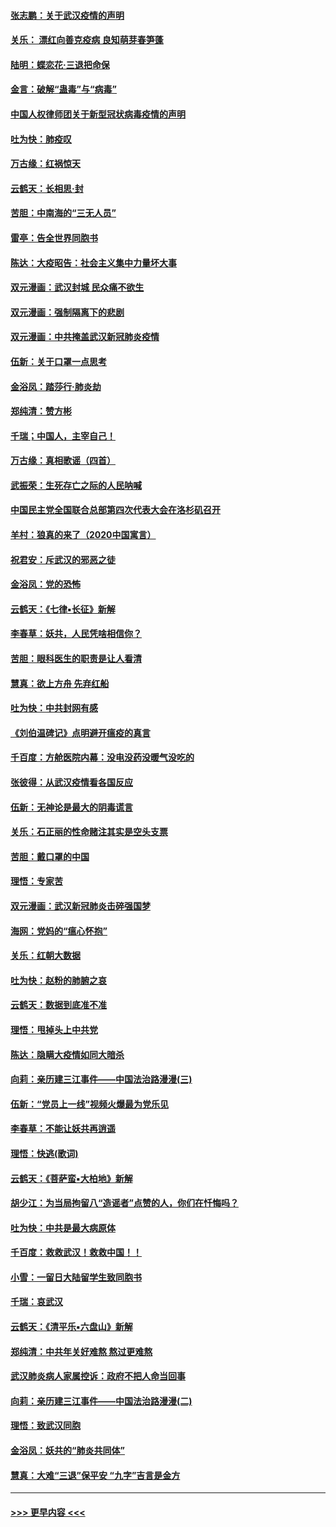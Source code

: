 #### [张志鹏：关于武汉疫情的声明](../pages/nsc993/n11867182.md?t=02140744) 
#### [关乐： 漂红向善克疫病 良知萌芽春笋蓬](../pages/nsc993/n11865710.md?t=02140744) 
#### [陆明：蝶恋花‧三退把命保](../pages/nsc993/n11865673.md?t=02140744) 
#### [金言：破解“蛊毒”与“病毒”](../pages/nsc993/n11864103.md?t=02140744) 
#### [中国人权律师团关于新型冠状病毒疫情的声明](../pages/nsc993/n11864249.md?t=02140744) 
#### [吐为快：肺疫叹](../pages/nsc993/n11864027.md?t=02140744) 
#### [万古缘：红祸惊天](../pages/nsc993/n11864079.md?t=02140744) 
#### [云鹤天：长相思‧封](../pages/nsc993/n11864006.md?t=02140744) 
#### [苦胆：中南海的“三无人员”](../pages/nsc993/n11862997.md?t=02140744) 
#### [雷亭：告全世界同胞书](../pages/nsc993/n11862572.md?t=02140744) 
#### [陈达：大疫昭告：社会主义集中力量坏大事](../pages/nsc993/n11859419.md?t=02140744) 
#### [双元漫画：武汉封城 民众痛不欲生](../pages/nsc993/n11859287.md?t=02140744) 
#### [双元漫画：强制隔离下的悲剧](../pages/nsc993/n11859244.md?t=02140744) 
#### [双元漫画：中共掩盖武汉新冠肺炎疫情](../pages/nsc993/n11858249.md?t=02140744) 
#### [伍新：关于口罩一点思考](../pages/nsc993/n11859195.md?t=02140744) 
#### [金浴凤：踏莎行‧肺炎劫](../pages/nsc993/n11858227.md?t=02140744) 
#### [郑纯清：赞方彬](../pages/nsc993/n11856803.md?t=02140744) 
#### [千瑞；中国人，主宰自己！](../pages/nsc993/n11856793.md?t=02140744) 
#### [万古缘：真相歌谣（四首）](../pages/nsc993/n11856263.md?t=02140744) 
#### [武振荣：生死存亡之际的人民呐喊](../pages/nsc993/n11856256.md?t=02140744) 
#### [中国民主党全国联合总部第四次代表大会在洛杉矶召开](../pages/nsc993/n11856344.md?t=02140744) 
#### [羊村：狼真的来了（2020中国寓言）](../pages/nsc993/n11856229.md?t=02140744) 
#### [祝君安：斥武汉的邪恶之徒](../pages/nsc993/n11855861.md?t=02140744) 
#### [金浴凤：党的恐怖](../pages/nsc993/n11855849.md?t=02140744) 
#### [云鹤天：《七律▪长征》新解](../pages/nsc993/n11855479.md?t=02140744) 
#### [李春草：妖共，人民凭啥相信你？](../pages/nsc993/n11855196.md?t=02140744) 
#### [苦胆：眼科医生的职责是让人看清](../pages/nsc993/n11853840.md?t=02140744) 
#### [慧真：欲上方舟 先弃红船](../pages/nsc993/n11853483.md?t=02140744) 
#### [吐为快：中共封网有感](../pages/nsc993/n11852575.md?t=02140744) 
#### [《刘伯温碑记》点明避开瘟疫的真言](../pages/nsc993/n11852128.md?t=02140744) 
#### [千百度：方舱医院内幕：没电没药没暖气没吃的](../pages/nsc993/n11850211.md?t=02140744) 
#### [张彼得：从武汉疫情看各国反应](../pages/nsc993/n11850102.md?t=02140744) 
#### [伍新：无神论是最大的阴毒谎言](../pages/nsc993/n11846129.md?t=02140744) 
#### [关乐：石正丽的性命赌注其实是空头支票](../pages/nsc993/n11846109.md?t=02140744) 
#### [苦胆：戴口罩的中国](../pages/nsc993/n11845576.md?t=02140744) 
#### [理悟：专家苦](../pages/nsc993/n11845564.md?t=02140744) 
#### [双元漫画：武汉新冠肺炎击碎强国梦](../pages/nsc993/n11843320.md?t=02140744) 
#### [海网：党妈的“瘟心怀抱”](../pages/nsc993/n11840740.md?t=02140744) 
#### [关乐：红朝大数据](../pages/nsc993/n11840675.md?t=02140744) 
#### [吐为快：赵粉的肺腑之哀](../pages/nsc993/n11840618.md?t=02140744) 
#### [云鹤天：数据到底准不准](../pages/nsc993/n11840325.md?t=02140744) 
#### [理悟：甩掉头上中共党](../pages/nsc993/n11838826.md?t=02140744) 
#### [陈达：隐瞒大疫情如同大暗杀](../pages/nsc993/n11838771.md?t=02140744) 
#### [向莉：亲历建三江事件——中国法治路漫漫(三)](../pages/nsc993/n11831825.md?t=02140744) 
#### [伍新：“党员上一线”视频火爆最为党乐见](../pages/nsc993/n11838200.md?t=02140744) 
#### [李春草：不能让妖共再逍遥](../pages/nsc993/n11838102.md?t=02140744) 
#### [理悟：快逃(歌词)](../pages/nsc993/n11838083.md?t=02140744) 
#### [云鹤天：《菩萨蛮▪大柏地》新解](../pages/nsc993/n11838059.md?t=02140744) 
#### [胡少江：为当局拘留八“造谣者”点赞的人，你们在忏悔吗？](../pages/nsc993/n11836801.md?t=02140744) 
#### [吐为快：中共是最大病原体](../pages/nsc993/n11836748.md?t=02140744) 
#### [千百度：救救武汉！救救中国！！](../pages/nsc993/n11836145.md?t=02140744) 
#### [小雪：一留日大陆留学生致同胞书](../pages/nsc993/n11834624.md?t=02140744) 
#### [千瑞：哀武汉](../pages/nsc993/n11833647.md?t=02140744) 
#### [云鹤天：《清平乐▪六盘山》新解](../pages/nsc993/n11833611.md?t=02140744) 
#### [郑纯清：中共年关好难熬 熬过更难熬](../pages/nsc993/n11833489.md?t=02140744) 
#### [武汉肺炎病人家属控诉：政府不把人命当回事](../pages/nsc993/n11833205.md?t=02140744) 
#### [向莉：亲历建三江事件——中国法治路漫漫(二)](../pages/nsc993/n11829102.md?t=02140744) 
#### [理悟：致武汉同胞](../pages/nsc993/n11831522.md?t=02140744) 
#### [金浴凤：妖共的“肺炎共同体”](../pages/nsc993/n11829448.md?t=02140744) 
#### [慧真：大难“三退”保平安 “九字”吉言是金方](../pages/nsc993/n11829501.md?t=02140744) 

----
#### [ >>> 更早内容 <<< ](../indexes/nsc993-earlier.md)
